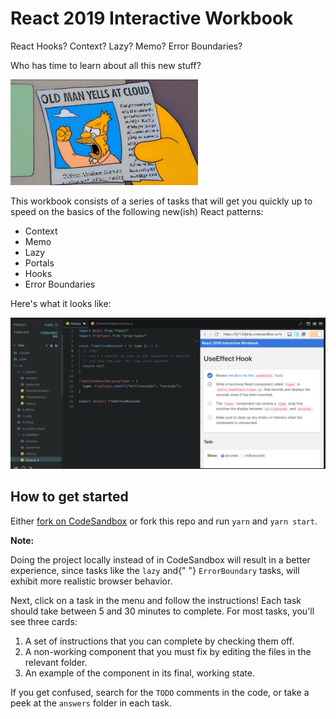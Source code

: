 # React 2019 Interactive Workbook

React Hooks? Context? Lazy? Memo? Error Boundaries?

Who has time to learn about all this new stuff?

<img src="src/App/About/oldman.jpg" alt="old man yells at cloud" width="300px">

This workbook consists of a series of tasks that will get you quickly up to speed on the basics of the following new(ish) React patterns:

- Context
- Memo
- Lazy
- Portals
- Hooks
- Error Boundaries

Here's what it looks like:

![Example screen from the workbook](./screenshot.png)

## How to get started

Either [fork on CodeSandbox](https://codesandbox.io/s/github/aholachek/react-2019-interactive-workbook?module=/src/1_Context/ThemeProviderContainer.js) or fork this repo and run `yarn` and `yarn start`.

<b>Note:</b>

Doing the project locally instead of in CodeSandbox will result in a
better experience, since tasks like the <code>lazy</code> and{" "}
<code>ErrorBoundary</code> tasks, will exhibit more realistic browser
behavior.

Next, click on a task in the menu and follow the instructions! Each task should take between 5 and 30 minutes to complete. For most tasks, you'll see three cards:

1. A set of instructions that you can complete by checking them off.
2. A non-working component that you must fix by editing the files in the relevant folder.
3. An example of the component in its final, working state.

If you get confused, search for the `TODO` comments in the code, or take a peek at the `answers` folder in each task.
